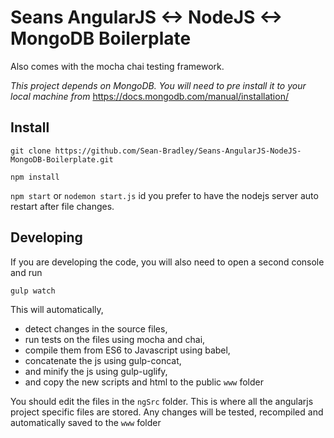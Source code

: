 # Seans AngularJS <-> NodeJS <-> MongoDB Boilerplate

Also comes with the mocha chai testing framework.

*This project depends on MongoDB. You will need to pre install it to your local machine from* https://docs.mongodb.com/manual/installation/

## Install

`git clone https://github.com/Sean-Bradley/Seans-AngularJS-NodeJS-MongoDB-Boilerplate.git`

`npm install`

`npm start` or `nodemon start.js` id you prefer to have the nodejs server auto restart after file changes.

## Developing

If you are developing the code,
you will also need to open a second console and run 

`gulp watch`

This will automatically,
- detect changes in the source files, 
- run tests on the files using mocha and chai,
- compile them from ES6 to Javascript using babel, 
- concatenate the js using gulp-concat,
- and minify the js using gulp-uglify,
- and copy the new scripts and html to the public `www` folder

You should edit the files in the `ngSrc` folder.
This is where all the angularjs project specific files are stored.
Any changes will be tested, recompiled and automatically saved to the `www` folder





